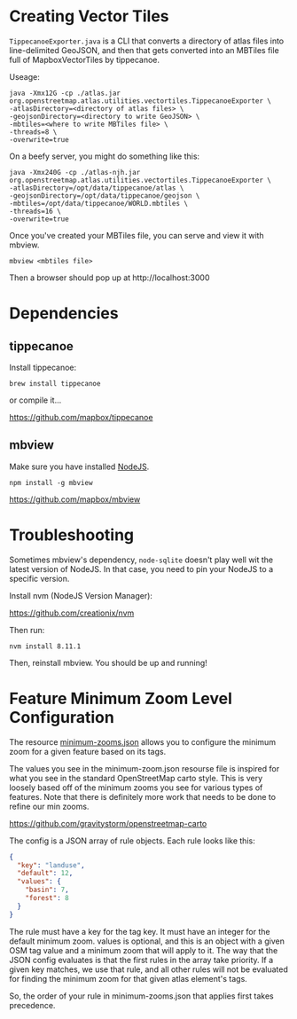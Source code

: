 # Creating Vector Tiles

`TippecanoeExporter.java` is a CLI that converts a directory of atlas files into
line-delimited GeoJSON, and then that gets converted into an MBTiles file full
of MapboxVectorTiles by tippecanoe.

Useage:

``` 
java -Xmx12G -cp ./atlas.jar org.openstreetmap.atlas.utilities.vectortiles.TippecanoeExporter \
-atlasDirectory=<directory of atlas files> \
-geojsonDirectory=<directory to write GeoJSON> \
-mbtiles=<where to write MBTiles file> \
-threads=8 \
-overwrite=true
```

On a beefy server, you might do something like this:

``` 
java -Xmx240G -cp ./atlas-njh.jar org.openstreetmap.atlas.utilities.vectortiles.TippecanoeExporter \
-atlasDirectory=/opt/data/tippecanoe/atlas \
-geojsonDirectory=/opt/data/tippecanoe/geojson \
-mbtiles=/opt/data/tippecanoe/WORLD.mbtiles \
-threads=16 \
-overwrite=true
```

Once you've created your MBTiles file, you can serve and view it with mbview.

``` 
mbview <mbtiles file>
```

Then a browser should pop up at http://localhost:3000


# Dependencies

## tippecanoe

Install tippecanoe:

``` 
brew install tippecanoe
```

or compile it...

https://github.com/mapbox/tippecanoe

## mbview

Make sure you have installed [NodeJS](https://nodejs.org/).

``` 
npm install -g mbview
```

https://github.com/mapbox/mbview


# Troubleshooting

Sometimes mbview's dependency, `node-sqlite` doesn't play well wit the latest version of NodeJS. In that case, you need to pin your NodeJS to a specific version.

Install nvm (NodeJS Version Manager):

https://github.com/creationix/nvm

Then run:

``` 
nvm install 8.11.1
```

Then, reinstall mbview. You should be up and running!


# Feature Minimum Zoom Level Configuration

The resource [minimum-zooms.json](https://github.com/hallahan/atlas/blob/tippecanoe/src/main/resources/org/openstreetmap/atlas/utilities/vectortiles/minimum-zooms.json) 
allows you to configure the minimum zoom for a given feature based on its tags.

The values you see in the minimum-zoom.json resourse file is inspired for what you
see in the standard OpenStreetMap carto style. This is very loosely based off of the minimum
zooms you see for various types of features. Note that there is definitely more work that needs
to be done to refine our min zooms.

https://github.com/gravitystorm/openstreetmap-carto

The config is a JSON array of rule objects. Each rule looks like this:

```json
{
  "key": "landuse",
  "default": 12,
  "values": {
    "basin": 7,
    "forest": 8
  }
}
```

The rule must have a key for the tag key. It must have an integer for the default minimum zoom.
values is optional, and this is an object with a given OSM tag value and a minimum zoom that will
apply to it. The way that the JSON config evaluates is that the first rules in the array take
priority. If a given key matches, we use that rule, and all other rules will not be evaluated for
finding the minimum zoom for that given atlas element's tags.

So, the order of your rule in minimum-zooms.json that applies first takes precedence.
